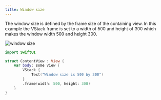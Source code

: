 ```yaml
---
title: Window size
---
```


The window size is defined by the frame size of the containing view. In this example the VStack frame is set to a width of 500 and height of 300 which makes the window width 500 and height 300.

![window size](/swift-macos/images/window-size.png)

```swift
import SwiftUI

struct ContentView : View {
    var body: some View {
        VStack {
            Text("Window size is 500 by 300")
        }
        .frame(width: 500, height: 300)
    }
}
```
